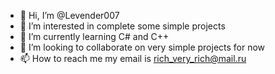 - 👋 Hi, I’m @Levender007
- 👀 I’m interested in complete some simple projects
- 🌱 I’m currently learning C# and C++
- 💞️ I’m looking to collaborate on very simple projects for now
- 📫 How to reach me my email is rich_very_rich@mail.ru
